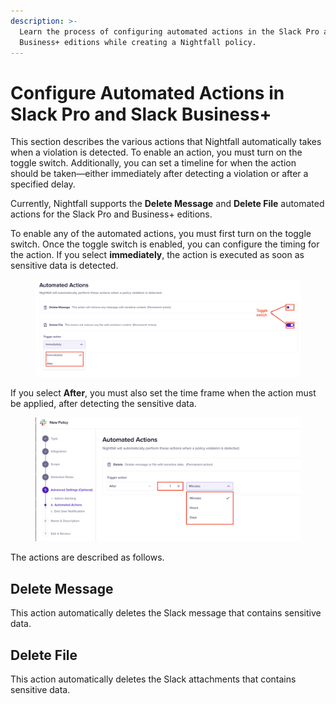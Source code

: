 ```yaml
---
description: >-
  Learn the process of configuring automated actions in the Slack Pro and
  Business+ editions while creating a Nightfall policy.
---
```


# Configure Automated Actions in Slack Pro and Slack Business+

This section describes the various actions that Nightfall automatically takes when a violation is detected. To enable an action, you must turn on the toggle switch. Additionally, you can set a timeline for when the action should be taken—either immediately after detecting a violation or after a specified delay.

Currently, Nightfall supports the **Delete Message** and **Delete File** automated actions for the Slack Pro and Business+ editions.

To enable any of the automated actions, you must first turn on the toggle switch. Once the toggle switch is enabled, you can configure the timing for the action. If you select **immediately**, the action is executed as soon as sensitive data is detected.&#x20;

<figure><img src="../../.gitbook/assets/image (3).png" alt=""><figcaption></figcaption></figure>

If you select **After**, you must also set the time frame when the action must be applied, after detecting the sensitive data.

<figure><img src="../../.gitbook/assets/image (895).png" alt=""><figcaption></figcaption></figure>

The actions are described as follows.

## Delete Message

This action automatically deletes the Slack message that contains sensitive data.&#x20;

## Delete File

This action automatically deletes the Slack attachments that contains sensitive data.&#x20;
